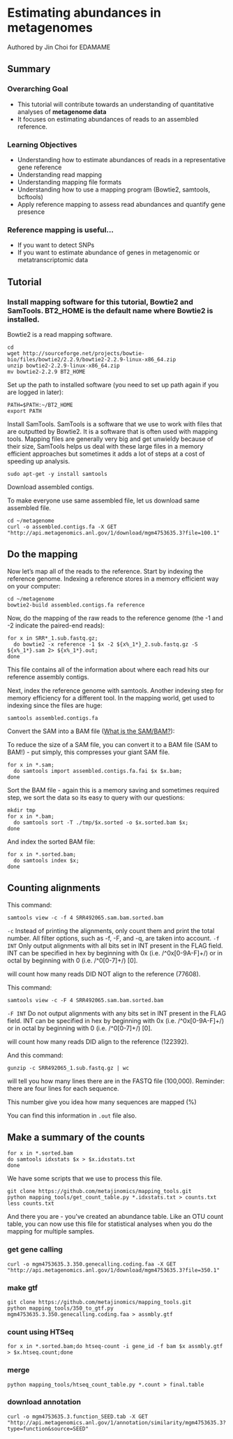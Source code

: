 # Estimating abundances in metagenomes

Authored by Jin Choi for EDAMAME

## Summary

### Overarching Goal
* This tutorial will contribute towards an understanding of quantitative analyses of **metagenome data**
* It focuses on estimating abundances of reads to an assembled reference.

### Learning Objectives
* Understanding how to estimate abundances of reads in a representative gene reference
* Understanding read mapping
* Understanding mapping file formats
* Understanding how to use a mapping program (Bowtie2, samtools, bcftools)
* Apply reference mapping to assess read abundances and quantify gene presence

### Reference mapping is useful... 
* If you want to detect SNPs
* If you want to estimate abundance of genes in metagenomic or metatranscriptomic data

## Tutorial

### Install mapping software for this tutorial, Bowtie2 and SamTools.  BT2_HOME is the default name where Bowtie2 is installed.
Bowtie2 is a read mapping software.

```
cd 
wget http://sourceforge.net/projects/bowtie-bio/files/bowtie2/2.2.9/bowtie2-2.2.9-linux-x86_64.zip
unzip bowtie2-2.2.9-linux-x86_64.zip
mv bowtie2-2.2.9 BT2_HOME
```

Set up the path to installed software  (you need to set up path again if you are logged in later):

```
PATH=$PATH:~/BT2_HOME
export PATH
```

Install SamTools.  SamTools is a software that we use to work with files that are outputted by Bowtie2.  It is a software that is often used with mapping tools.  Mapping files are generally very big and get unwieldy because of their size, SamTools helps us deal with these large files in a memory efficient approaches but sometimes it adds a lot of steps at a cost of speeding up analysis.

```
sudo apt-get -y install samtools
```

Download assembled contigs.

To make everyone use same assembled file, let us download same assembled file.
```
cd ~/metagenome
curl -o assembled.contigs.fa -X GET "http://api.metagenomics.anl.gov/1/download/mgm4753635.3?file=100.1"
```


## Do the mapping
Now let’s map all of the reads to the reference. Start by indexing the reference genome.  Indexing a reference stores in a memory efficient way on your computer:

```
cd ~/metagenome
bowtie2-build assembled.contigs.fa reference
```
Now, do the mapping of the raw reads to the reference genome (the -1 and -2 indicate the paired-end reads):
```
for x in SRR*_1.sub.fastq.gz;
  do bowtie2 -x reference -1 $x -2 ${x%_1*}_2.sub.fastq.gz -S ${x%_1*}.sam 2> ${x%_1*}.out;
done
```

This file contains all of the information about where each read hits our reference assembly contigs.

Next, index the reference genome with samtools.  Another indexing step for memory efficiency for a different tool.  In the mapping world, get used to indexing since the files are huge:

```
samtools assembled.contigs.fa
```

Convert the SAM into a BAM file ([What is the SAM/BAM?](https://samtools.github.io/hts-specs/SAMv1.pdf)):

To reduce the size of a SAM file, you can convert it to a BAM file (SAM to BAM!) - put simply, this compresses your giant SAM file.

```
for x in *.sam;
  do samtools import assembled.contigs.fa.fai $x $x.bam;
done
```

Sort the BAM file - again this is a memory saving and sometimes required step, we sort the data so its easy to query with our questions:
```
mkdir tmp
for x in *.bam;
  do samtools sort -T ./tmp/$x.sorted -o $x.sorted.bam $x;
done
```

And index the sorted BAM file:
```
for x in *.sorted.bam;
  do samtools index $x;
done
```

## Counting alignments
This command:
```
samtools view -c -f 4 SRR492065.sam.bam.sorted.bam
```
`-c` Instead of printing the alignments, only count them and print the total number. All filter options, such as -f, -F, and -q, are taken into account. `-f INT` Only output alignments with all bits set in INT present in the FLAG field. INT can be specified in hex by beginning with 0x (i.e. /^0x[0-9A-F]+/) or in octal by beginning with 0 (i.e. /^0[0-7]+/) [0]. 

will count how many reads DID NOT align to the reference (77608).

This command:

```
samtools view -c -F 4 SRR492065.sam.bam.sorted.bam
```
`-F INT` Do not output alignments with any bits set in INT present in the FLAG field. INT can be specified in hex by beginning with 0x (i.e. /^0x[0-9A-F]+/) or in octal by beginning with 0 (i.e. /^0[0-7]+/) [0].

will count how many reads DID align to the reference (122392).

And this command:

```
gunzip -c SRR492065_1.sub.fastq.gz | wc
```

will tell you how many lines there are in the FASTQ file (100,000). Reminder: there are four lines for each sequence.

This number give you idea how many sequences are mapped (%)

You can find this information in `.out` file also. 

## Make a summary of the counts 

```
for x in *.sorted.bam
do samtools idxstats $x > $x.idxstats.txt
done
```
We have some scripts that we use to process this file.
```
git clone https://github.com/metajinomics/mapping_tools.git
python mapping_tools/get_count_table.py *.idxstats.txt > counts.txt
less counts.txt
```

And there you are - you've created an abundance table.  Like an OTU count table, you can now use this file for statistical analyses when you do the mapping for multiple samples.



### get gene calling
```
curl -o mgm4753635.3.350.genecalling.coding.faa -X GET "http://api.metagenomics.anl.gov/1/download/mgm4753635.3?file=350.1"
```

### make gtf
```
git clone https://github.com/metajinomics/mapping_tools.git
python mapping_tools/350_to_gtf.py mgm4753635.3.350.genecalling.coding.faa > assmbly.gtf
```

### count using HTSeq
```
for x in *.sorted.bam;do htseq-count -i gene_id -f bam $x assmbly.gtf > $x.htseq.count;done
```

### merge
```
python mapping_tools/htseq_count_table.py *.count > final.table
```

### download annotation
```
curl -o mgm4753635.3.function_SEED.tab -X GET "http://api.metagenomics.anl.gov/1/annotation/similarity/mgm4753635.3?type=function&source=SEED"
```
